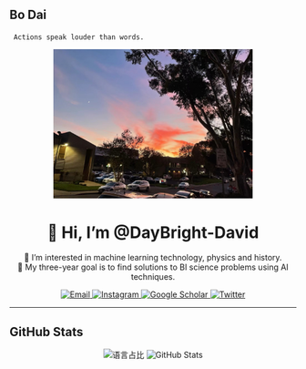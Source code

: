 

## Bo Dai
```
 Actions speak louder than words.
```

<!-- 顶部头像 & 徽章 -->
<div align="center">
  <!-- 头像（可留空或自行上传） -->
  <img src="https://raw.githubusercontent.com/DayBright-David/DayBright-David/main/IMG_0295.JPG" alt="Scenery"
  width="350px" />

  <!-- 名称与介绍 -->
  <h1>👋 Hi, I’m @DayBright-David </h1>
  <p>👀 I’m interested in machine learning technology, physics and history.<br/>
     🌱 My three-year goal is to find solutions to BI science problems using AI techniques.</p>

  <!-- 社交徽章 -->
  <a href="mailto:daybright.daibo@gmail.com">
    <img src="https://img.shields.io/badge/Email-daybright.daibo%40gmail.com-blue?style=flat-square" alt="Email" />
  </a>
  <!-- 社交徽章（Instagram / Google Scholar / Twitter / WeChat）-->
  <!-- Instagram -->
  <a href="https://www.instagram.com/daybright_b.dai">
    <img
      src="https://img.shields.io/badge/Instagram-@daybright_b.dai-E4405F?style=flat-square&logo=instagram&logoColor=white"
      alt="Instagram"
    />
  </a>

  <!-- Google Scholar -->
  <a href="https://scholar.google.com/citations?hl=en&user=61bL-28AAAAJ">
    <img
      src="https://img.shields.io/badge/Google_Scholar-Profile-4285F4?style=flat-square&logo=google-scholar&logoColor=white"
      alt="Google Scholar"
    />
  </a>

  <!-- Twitter -->
  <a href="https://twitter.com/daybright_david">
    <img
      src="https://img.shields.io/badge/Twitter-@daybright_david?style=flat-square&logo=twitter&logoColor=white"
      alt="Twitter"
    />
  </a>
  
</div>

---

## GitHub Stats

<div align="center">

<!-- GitHub 贡献图（可视化您的贡献历史） -->

<!-- GitHub 语言占比 -->
<img src="https://github-readme-stats.vercel.app/api/top-langs/?username=DayBright-David&layout=compact&theme=tokyonight" alt="语言占比" />

<!-- GitHub 综合统计 -->
<img src="https://github-readme-stats.vercel.app/api?username=DayBright-David&show_icons=true&theme=tokyonight" alt="GitHub Stats" />


</div>

<!---
DayBright-David/DayBright-David is a ✨ special ✨ repository because its `README.md` (this file) appears on your GitHub profile.
You can click the Preview link to take a look at your changes.
--->

